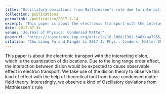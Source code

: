 ```yaml
---
title: "Oscillatory deviations from Matthiessen’s rule due to interacting dislocations"
collection: publications
permalink: /publication/2017-7-14
excerpt: 'This paper is about the electronic transport with the interacting dislon, which is the quantization of dislocations.'
date: 2017-07-14
venue: 'Journal of Physics: Condensed Matter'
paperurl: 'https://iopscience.iop.org/article/10.1088/1361-648X/aa7955/meta'
citation: 'Chu-Liang Fu and Mingda Li 2017 J. Phys.: Condens. Matter 29 325702'
---
```

This paper is about the electronic transport with the interacting dislon, which is the quantization of dislocations. Due to the long range order effect, the interaction between dislon would be expected to cause observable effect in electron transport. We take use of the dislon theory to observe this kind of effect with the help of theoretical tool from basic condensed matter field theory. Interestingly, we observe a kind of Oscillatory deviations from Matthiessen's rule

